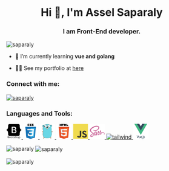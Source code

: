 <h1 align="center">Hi 👋, I'm Assel Saparaly</h1>
<h3 align="center">I am Front-End developer.</h3>

<p align="left"> <img src="https://komarev.com/ghpvc/?username=saparaly&label=Profile%20views&color=0e75b6&style=flat" alt="saparaly" /> </p>

- 🌱 I’m currently learning **vue and golang**

- 👨‍💻 See my portfolio at [here](https://saparaly.github.io/portfolio/)

<h3 align="left">Connect with me:</h3>
<p align="left">
<a href="https://linkedin.com/in/saparaly" target="blank"><img align="center" src="https://raw.githubusercontent.com/rahuldkjain/github-profile-readme-generator/master/src/images/icons/Social/linked-in-alt.svg" alt="saparaly" height="30" width="40" /></a>
</p>

<h3 align="left">Languages and Tools:</h3>
<p align="left"> <a href="https://getbootstrap.com" target="_blank" rel="noreferrer"> <img src="https://raw.githubusercontent.com/devicons/devicon/master/icons/bootstrap/bootstrap-plain-wordmark.svg" alt="bootstrap" width="40" height="40"/> </a> <a href="https://www.w3schools.com/css/" target="_blank" rel="noreferrer"> <img src="https://raw.githubusercontent.com/devicons/devicon/master/icons/css3/css3-original-wordmark.svg" alt="css3" width="40" height="40"/> </a> <a href="https://golang.org" target="_blank" rel="noreferrer"> <img src="https://raw.githubusercontent.com/devicons/devicon/master/icons/go/go-original.svg" alt="go" width="40" height="40"/> </a> <a href="https://www.w3.org/html/" target="_blank" rel="noreferrer"> <img src="https://raw.githubusercontent.com/devicons/devicon/master/icons/html5/html5-original-wordmark.svg" alt="html5" width="40" height="40"/> </a> <a href="https://developer.mozilla.org/en-US/docs/Web/JavaScript" target="_blank" rel="noreferrer"> <img src="https://raw.githubusercontent.com/devicons/devicon/master/icons/javascript/javascript-original.svg" alt="javascript" width="40" height="40"/> </a> <a href="https://sass-lang.com" target="_blank" rel="noreferrer"> <img src="https://raw.githubusercontent.com/devicons/devicon/master/icons/sass/sass-original.svg" alt="sass" width="40" height="40"/> </a> <a href="https://tailwindcss.com/" target="_blank" rel="noreferrer"> <img src="https://www.vectorlogo.zone/logos/tailwindcss/tailwindcss-icon.svg" alt="tailwind" width="40" height="40"/> </a> <a href="https://vuejs.org/" target="_blank" rel="noreferrer"> <img src="https://raw.githubusercontent.com/devicons/devicon/master/icons/vuejs/vuejs-original-wordmark.svg" alt="vuejs" width="40" height="40"/> </a> </p>

<p><img align="left" src="https://github-readme-stats.vercel.app/api/top-langs?username=saparaly&show_icons=true&locale=en&layout=compact" alt="saparaly" /></p>

<p>&nbsp;<img align="center" src="https://github-readme-stats.vercel.app/api?username=saparaly&show_icons=true&locale=en" alt="saparaly" /></p>

<p><img align="center" src="https://github-readme-streak-stats.herokuapp.com/?user=saparaly&" alt="saparaly" /></p>

